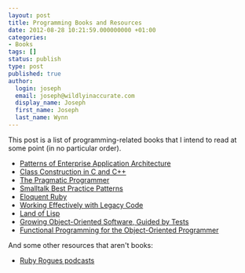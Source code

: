```yaml
---
layout: post
title: Programming Books and Resources
date: 2012-08-28 10:21:59.000000000 +01:00
categories:
- Books
tags: []
status: publish
type: post
published: true
author:
  login: joseph
  email: joseph@wildlyinaccurate.com
  display_name: Joseph
  first_name: Joseph
  last_name: Wynn
---
```

<p>This post is a list of programming-related books that I intend to read at some point (in no particular order).</p>
<ul>
<li><a href="http://www.amazon.co.uk/Patterns-Enterprise-Application-Architecture-ebook/dp/B008OHVDFM">Patterns of Enterprise Application Architecture</a></li>
<li><a href="http://www.amazon.com/Class-Construction-Object-Oriented-Programming-Fundamentals/dp/0136301045">Class Construction in C and C++</a></li>
<li><a href="http://www.amazon.com/The-Pragmatic-Programmer-Journeyman-Master/dp/020161622X">The Pragmatic Programmer</a></li>
<li><a href="http://www.amazon.com/Smalltalk-Best-Practice-Patterns-Kent/dp/013476904X">Smalltalk Best Practice Patterns</a></li>
<li><a href="http://www.amazon.com/Eloquent-Ruby-Addison-Wesley-Professional-Series/dp/0321584104">Eloquent Ruby</a></li>
<li><a href="http://www.amazon.com/Working-Effectively-Legacy-Michael-Feathers/dp/0131177052">Working Effectively with Legacy Code</a></li>
<li><a href="http://www.amazon.com/Land-Lisp-Learn-Program-Game/dp/1593272812">Land of Lisp</a></li>
<li><a href="http://www.amazon.co.uk/Growing-Object-Oriented-Software-Guided-Signature/dp/0321503627">Growing Object-Oriented Software, Guided by Tests</a></li>
<li><a href="https://leanpub.com/fp-oo">Functional Programming for the Object-Oriented Programmer</a></li>
</ul>
<div>And some other resources that aren't books:</div>
<ul>
<li><a href="http://rubyrogues.com/">Ruby Rogues podcasts</a></li>
</ul>
